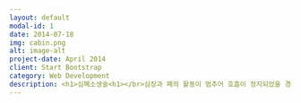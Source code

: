 ```yaml
---
layout: default
modal-id: 1
date: 2014-07-18
img: cabin.png
alt: image-alt
project-date: April 2014
client: Start Bootstrap
category: Web Development
description: <h1>심폐소생술<h1></br>심장과 폐의 활동이 멈추어 호흡이 정지되었을 경우에 실시하는 응급처치이다.</br>소생술은 심장과 호흡이 멈춘 지 4분 이내에 시작하면 살아날 가능성이 높으며, 시간이 갈수록 뇌가 손상되어 사망하게 된다. 시간에 따른 환자의 상태는 다음과 같다.</br>1. 0~4분  소생술을 실시하면 뇌손상 가능성이 거의없다.</br>2. 4~6분 뇌 손상 가능성이 높다.</br>3. 6~10분  뇌 손상이 확실하다.</br>4. 10분 이상  심한 뇌 손상 또는 뇌사상태가 된다.</br>심장마비 환자 소생을 위한 생존사슬</br><img src="http://www.kacpr.org/image/sub/cpr/index_090.gif">
---
```


